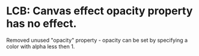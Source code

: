# LCB: Canvas effect opacity property has no effect.

Removed unused "opacity" property - opacity can be set by specifying a color with alpha less then 1.

